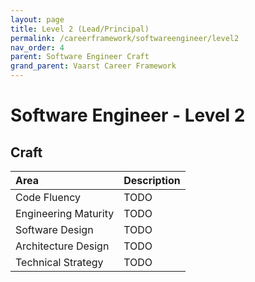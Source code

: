 ```yaml
---
layout: page
title: Level 2 (Lead/Principal)
permalink: /careerframework/softwareengineer/level2
nav_order: 4
parent: Software Engineer Craft
grand_parent: Vaarst Career Framework
---
```


# Software Engineer - Level 2

## Craft

|Area          | Description       |
|:-------------|:------------------|
| Code Fluency | TODO |
| Engineering Maturity | TODO |
| Software Design | TODO |
| Architecture Design | TODO |
| Technical Strategy | TODO |
